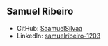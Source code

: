 ## Samuel Ribeiro

- GitHub: [SaamuelSilvaa](https://github.com/SaamuelSilvaa)
- LinkedIn: [samuelribeiro-1203](https://www.linkedin.com/in/samuelribeiro-1203/)